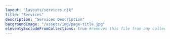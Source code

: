 ```yaml
---
layout: "layouts/services.njk"
title: "Services"
description: "Services Description"
bacgroundImage: "/assets/img/page-title.jpg"
eleventyExcludeFromCollections: true #removes this file from any collection it have been a part of, in this case removes it from the services section, which get added automatically because of the services.json is adding front matter to this file
---
```


